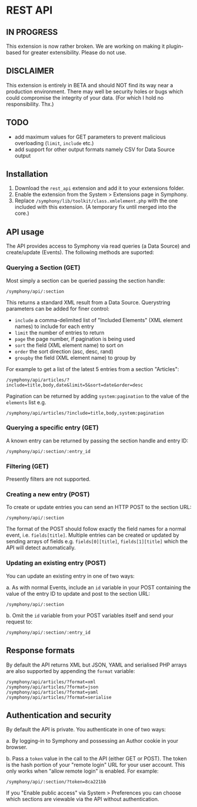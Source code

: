 # REST API

## IN PROGRESS

This extension is now rather broken. We are working on making it plugin-based for greater extensibility. Please do not use.

## DISCLAIMER

This extension is entirely in BETA and should NOT find its way near a production environment. There may well be security holes or bugs which could compromise the integrity of your data. (For which I hold no responsibility. Thx.)

## TODO
* add maximum values for GET parameters to prevent malicious overloading (`limit`, `include` etc.)
* add support for other output formats namely CSV for Data Source output

## Installation

1. Download the `rest_api` extension and add it to your extensions folder.
2. Enable the extension from the System > Extensions page in Symphony.
3. Replace `/symphony/lib/toolkit/class.xmlelement.php` with the one included with this extension. (A temporary fix until merged into the core.)

## API usage

The API provides access to Symphony via read queries (a Data Source) and create/update (Events). The following methods are suported:

### Querying a Section (GET)

Most simply a section can be queried passing the section handle:
	
	/symphony/api/:section

This returns a standard XML result from a Data Source. Querystring parameters can be added for finer control:

* `include` a comma-delimited list of "Included Elements" (XML element names) to include for each entry
* `limit` the number of entries to return
* `page` the page number, if pagination is being used
* `sort` the field (XML element name) to sort on
* `order` the sort direction (asc, desc, rand)
* `groupby` the field (XML element name) to group by

For example to get a list of the latest 5 entries from a section "Articles":

	/symphony/api/articles/?include=title,body,date&limit=5&sort=date&order=desc

Pagination can be returned by adding `system:pagination` to the value of the `elements` list e.g.

	/symphony/api/articles/?include=title,body,system:pagination

### Querying a specific entry (GET)

A known entry can be returned by passing the section handle and entry ID:

	/symphony/api/:section/:entry_id

### Filtering (GET)
Presently filters are not supported.

### Creating a new entry (POST)
To create or update entries you can send an HTTP POST to the section URL:

	/symphony/api/:section

The format of the POST should follow exactly the field names for a normal event, i.e. `fields[title]`. Multiple entries can be created or updated by sending arrays of fields e.g. `fields[0][title]`, `fields[1][title]` which the API will detect automatically.

### Updating an existing entry (POST)
You can update an existing entry in one of two ways:

a. As with normal Events, include an `id` variable in your POST containing the value of the entry ID to update and post to the section URL:
		
	/symphony/api/:section

b. Omit the `id` variable from your POST variables itself and send your request to:

	/symphony/api/:section/:entry_id

## Response formats
By default the API returns XML but JSON, YAML and serialised PHP arrays are also supported by appending the `format` variable:

	/symphony/api/articles/?format=xml
	/symphony/api/articles/?format=json
	/symphony/api/articles/?format=yaml
	/symphony/api/articles/?format=serialise

## Authentication and security

By default the API is private. You authenticate in one of two ways:

a. By logging-in to Symphony and possessing an Author cookie in your browser.

b. Pass a `token` value in the call to the API (either GET or POST). The token is the hash portion of your "remote login" URL for your user account. This only works when "allow remote login" is enabled. For example:

	/symphony/api/:section/?token=8ca221bb

If you "Enable public access" via System > Preferences you can choose which sections are viewable via the API without authentication.